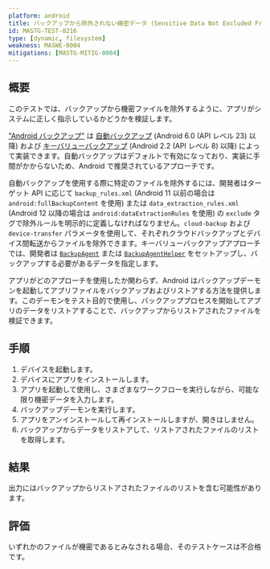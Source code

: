 ```yaml
---
platform: android
title: バックアップから除外されない機密データ (Sensitive Data Not Excluded From Backup)
id: MASTG-TEST-0216
type: [dynamic, filesystem]
weakness: MASWE-0004
mitigations: [MASTG-MITIG-0004]
---
```


## 概要

このテストでは、バックアップから機密ファイルを除外するように、アプリがシステムに正しく指示しているかどうかを検証します。

["Android バックアップ"](../../../Document/0x05d-Testing-Data-Storage/#backups) は [自動バックアップ](https://developer.android.com/identity/data/autobackup) (Android 6.0 (API レベル 23) 以降) および [キーバリューバックアップ](https://developer.android.com/identity/data/keyvaluebackup) (Android 2.2 (API レベル 8) 以降) によって実装できます。自動バックアップはデフォルトで有効になっており、実装に手間がかからないため、Android で推奨されているアプローチです。

自動バックアップを使用する際に特定のファイルを除外するには、開発者はターゲット API に応じて `backup_rules.xml` (Android 11 以前の場合は `android:fullBackupContent` を使用) または `data_extraction_rules.xml` (Android 12 以降の場合は `android:dataExtractionRules` を使用) の `exclude` タグで除外ルールを明示的に定義しなければなりません。`cloud-backup` および `device-transfer` パラメータを使用して、それぞれクラウドバックアップとデバイス間転送からファイルを除外できます。キーバリューバックアップアプローチでは、開発者は [`BackupAgent`](https://developer.android.com/identity/data/keyvaluebackup#BackupAgent) または [`BackupAgentHelper`](https://developer.android.com/identity/data/keyvaluebackup#BackupAgentHelper) をセットアップし、バックアップする必要があるデータを指定します。

アプリがどのアプローチを使用したか関わらず、Android はバックアップデーモンを起動してアプリファイルをバックアップおよびリストアする方法を提供します。このデーモンをテスト目的で使用し、バックアッププロセスを開始してアプリのデータをリストアすることで、バックアップからリストアされたファイルを検証できます。

## 手順

1. デバイスを起動します。
2. デバイスにアプリをインストールします。
3. アプリを起動して使用し、さまざまなワークフローを実行しながら、可能な限り機密データを入力します。
4. バックアップデーモンを実行します。
5. アプリをアンインストールして再インストールしますが、開きはしません。
6. バックアップからデータをリストアして、リストアされたファイルのリストを取得します。

## 結果

出力にはバックアップからリストアされたファイルのリストを含む可能性があります。

## 評価

いずれかのファイルが機密であるとみなされる場合、そのテストケースは不合格です。

